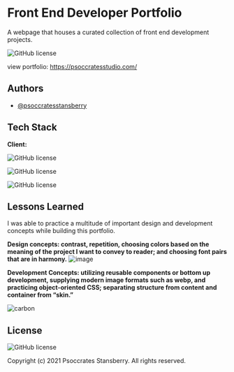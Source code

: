 

# Front End Developer Portfolio

A webpage that houses a curated collection of front end development projects.

![GitHub license](https://img.shields.io/badge/version-1.00-orange)

view portfolio: https://psoccratesstudio.com/



## Authors

- [@psoccratesstansberry](https://github.com/Psoccrates)


## Tech Stack

**Client:** 

![GitHub license](https://img.shields.io/badge/HTML5-darkblue?style=for-the-badge&logo=html5&logoColor=white) 

![GitHub license](https://img.shields.io/badge/CSS3-darkblue?style=for-the-badge&logo=css3&logoColor=white) 

![GitHub license](https://img.shields.io/badge/JavaScript-darkblue?style=for-the-badge&logo=javascript&logoColor=white) 
## Lessons Learned

I was able to practice a multitude of important design and development concepts while building this portfolio.

**Design concepts: contrast, repetition, choosing colors based on the meaning of the project I want to convey to reader; and choosing font pairs that are in harmony.** 
![image](https://user-images.githubusercontent.com/90261947/144884751-cdbe9990-01ed-4ea1-9510-b4e7ec7a8cab.png)



**Development Concepts: utilizing reusable components or bottom up development, supplying modern image formats such as webp, and practicing object-oriented CSS; separating structure from content and container from “skin.”**

![carbon](https://user-images.githubusercontent.com/90261947/144902235-a3fb9194-5e04-403e-b9bc-4b7d5c74a1aa.png)


## License


![GitHub license](https://img.shields.io/badge/license-MIT-orange)

Copyright (c) 2021 Psoccrates Stansberry. All rights reserved. 
